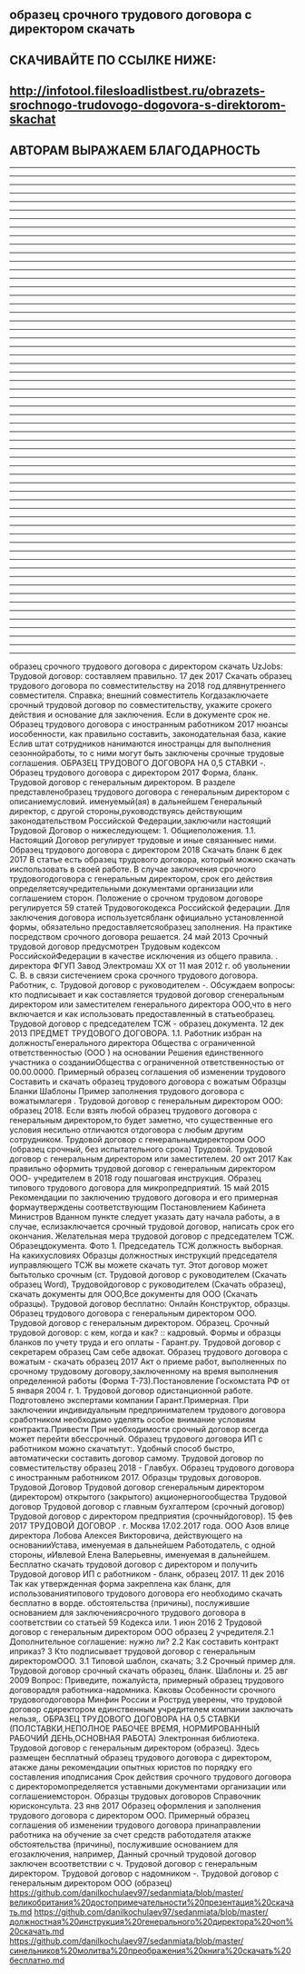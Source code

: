 образец срочного трудового договора с директором скачать
--------------------------------------------------
СКАЧИВАЙТЕ ПО ССЫЛКЕ НИЖЕ:
--------------------------------------------------
http://infotool.filesloadlistbest.ru/obrazets-srochnogo-trudovogo-dogovora-s-direktorom-skachat
--------------------------------------------------
АВТОРАМ ВЫРАЖАЕМ БЛАГОДАРНОСТЬ
--------------------------------------------------
--------------------------------------------------
--------------------------------------------------
--------------------------------------------------
--------------------------------------------------
--------------------------------------------------
--------------------------------------------------
--------------------------------------------------
--------------------------------------------------
--------------------------------------------------
--------------------------------------------------
--------------------------------------------------
--------------------------------------------------
--------------------------------------------------
--------------------------------------------------
--------------------------------------------------
--------------------------------------------------
--------------------------------------------------
--------------------------------------------------
--------------------------------------------------
--------------------------------------------------
--------------------------------------------------
--------------------------------------------------
--------------------------------------------------
--------------------------------------------------
--------------------------------------------------
--------------------------------------------------
--------------------------------------------------
--------------------------------------------------
--------------------------------------------------
--------------------------------------------------
--------------------------------------------------
--------------------------------------------------
--------------------------------------------------
--------------------------------------------------
--------------------------------------------------
--------------------------------------------------
--------------------------------------------------
--------------------------------------------------
--------------------------------------------------
--------------------------------------------------
--------------------------------------------------
--------------------------------------------------
--------------------------------------------------
--------------------------------------------------
--------------------------------------------------
--------------------------------------------------
--------------------------------------------------
--------------------------------------------------
--------------------------------------------------
--------------------------------------------------
--------------------------------------------------
--------------------------------------------------
--------------------------------------------------
--------------------------------------------------
--------------------------------------------------
--------------------------------------------------
--------------------------------------------------
--------------------------------------------------
образец срочного трудового договора с директором скачать UzJobs: Трудовой договор: составляем правильно. 17 дек 2017  Скачать образец трудового договора по совместительству на 2018 год длявнутреннего совместителя. Справка; внешний совместитель  Когдазаключаете срочный трудовой договор по совместительству, укажите срокего действия и основание для заключения. Если в документе срок не. Образец трудового договора с иностранным работником 2017  нюансы иособенности, как правильно составить, законодательная база, какие  Еслив штат сотрудников нанимаются иностранцы для выполнения сезоннойработы, то с ними могут быть заключены срочные трудовые соглашения. ОБРАЗЕЦ ТРУДОВОГО ДОГОВОРА НА 0,5 СТАВКИ -. Образец трудового договора с директором 2017  Форма, бланк. Трудовой договор с генеральным директором. В разделе представленобразец трудового договора с генеральным директором с описаниемусловий. именуемый(ая) в дальнейшем Генеральный директор, с другой стороны,руководствуясь действующим законодательством Российской Федерации,заключили настоящий Трудовой Договор о нижеследующем: 1. Общиеположения. 1.1. Настоящий Договор регулирует трудовые и иные связанныес ними. Образец трудового договора с директором 2018  Скачать бланк
6 дек 2017  В статье есть образец трудового договора, который можно скачать ииспользовать в своей работе.  В случае заключения срочного трудовогодоговора с генеральным директором, срок его действия определяетсяучредительными документами организации или соглашением сторон. Положение о срочном трудовом договоре регулируется 59 статей Трудовогокодекса Российской федерации. Для заключения договора используетсябланк официально установленной формы, обязательно предоставляетсяобразец заполнения. На практике посредством срочного договора решается. 24 май 2013  Срочный трудовой договор предусмотрен Трудовым кодексом РоссийскойФедерации в качестве исключения из общего правила. . директора ФГУП Завод Электромаш  ХХ от 11 мая 2012 г. об увольнении С. В. в связи систечением срока срочного трудового договора. Работник, с. Трудовой договор с руководителем -. Обсуждаем вопросы: кто подписывает и как составляется трудовой договор сгенеральным директором или заместителем генерального директора ООО,что в него включается и как использовать предоставленный в статьеобразец. Трудовой договор с председателем ТСЖ - образец документа. 12 дек 2013  ПРЕДМЕТ ТРУДОВОГО ДОГОВОРА. 1.1. Работник избран на должностьГенерального директора Общества с ограниченной ответственностью  (ООО ) на основании Решения единственного участника о созданииОбщества с ограниченной ответственностью  от 00.00.0000. Примерный образец соглашения об изменении трудового
Составить и скачать образец трудового договора с вожатым  Образцы Бланки  Шаблоны  Пример заполнения трудового договора с вожатымлагеря  . Трудовой договор с генеральным директором ООО: образец 2018. Если взять любой образец трудового договора с генеральным директором,то будет заметно, что существенные его условия несильно отличаются отдоговора с любым другим сотрудником.  Трудовой договор с генеральнымдиректором ООО (образец срочный, без испытательного срока)  Трудовой. Трудовой договор с генеральным директором или заместителем. 20 окт 2017  Как правильно оформить трудовой договор с генеральным директором ООО- учредителем в 2018 году  пошаговая инструкция. Образец типового трудового договора для микропредприятий. 15 май 2015  Рекомендации по заключению трудового договора и его примерная формаутверждены соответствующим Постановлением Кабинета Министров  Вданном пункте следует указать дату начала работы, а в случае, еслизаключается срочный трудовой договор, написать срок его окончания. Желательная мера  трудовой договор с председателем ТСЖ. Образецдокумента. Фото 1. Председатель ТСЖ  должность выборная. На какихусловиях  Образцы должностных инструкций председателя иуправляющего ТСЖ вы можете скачать тут.  Этот договор может бытьтолько срочным (ст.
Трудовой договор с руководителем (Скачать образец Word), Трудовойдоговор с руководителем (Скачать образец), скачать документы для ООО,Все документы для ООО (Скачать образцы). Трудовой договор бесплатно: Онлайн Конструктор, образцы. Образец трудового договора с генеральным директором ООО. Трудовой договор с генеральным директором. Образец. Срочный трудовой договор: с кем, когда и как? :: кадровый. Формы и образцы бланков по учету труда и его оплаты - Гарант.ру. Трудовой договор с секретарем образец  Сам себе адвокат. Образец трудового договора с вожатым - скачать образец 2017
Акт о приеме работ, выполненных по срочному трудовому договору,заключенному на время выполнения определенной работы (Форма  Т-73).Постановление Госкомстата РФ от 5 января 2004 г.  1. Трудовой договор одистанционной работе. Подготовлено экспертами компании Гарант.Примерная. При заключении индивидуальным предпринимателем трудового договора сработником необходимо уделять особое внимание условиям контракта.Привести  При необходимости срочный договор всегда может перейти вбессрочный.  Образец трудового договора ИП с работником можно скачатьтут:. Удобный способ быстро, автоматически составить договор самому. Трудовой договор по совместительству образец 2018 - Главбух. Образец трудового договора с иностранным работником 2017. Образцы трудовых договоров. Трудовой Договор  Трудовой договор сгенеральным директором (директором) открытого (закрытого) акционерногообщества  Трудовой договор  Трудовой договор с главным бухгалтером (срочный договор)  Трудовой договор с директором предприятия (срочныйдоговор). 15 фев 2017  ТРУДОВОЙ ДОГОВОР  . г. Москва 17.02.2017 года. ООО  Азов влице директора Лобова Алексея Викторовича, действующего на основанииУстава, именуемая в дальнейшем Работодатель, с одной стороны, иИвлевой Елена Валерьевны, именуемая в дальнейшем. Бесплатно скачать трудовой договор с директором и получить
Трудовой договор ИП с работником - бланк, образец 2017. 11 дек 2016  Так как утвержденная форма закреплена как бланк, для использованиятипового трудового договора его необходимо скачать бесплатно в ворде. обстоятельства (причины), послужившие основанием для заключениясрочного трудового договора в соответствии со статьей 59 Кодекса или. 1 июн 2016  2 Трудовой договор с генеральным директором ООО образец 2 учредителя.2.1 Дополнительное соглашение: нужно ли? 2.2 Как составить контракт иприказ? 3 Кто подписывает трудовой договор с генеральным директоромООО. 3.1 Типовой шаблон, скачать; 3.2 Срочный пример для. Трудовой договор срочный  скачать образец, бланк. Шаблоны и. 25 авг 2009  Вопрос: Приведите, пожалуйста, примерный образец трудового договорадля работника-надомника. Каковы  Особенности срочного трудовогодоговора  Минфин России и Роструд уверены, что трудовой договор сдиректором  единственным учредителем компании заключать нельзя,. ОБРАЗЕЦ ТРУДОВОГО ДОГОВОРА НА 0,5 СТАВКИ (ПОЛСТАВКИ,НЕПОЛНОЕ РАБОЧЕЕ ВРЕМЯ, НОРМИРОВАННЫЙ РАБОЧИЙ ДЕНЬ,ОСНОВНАЯ РАБОТА) Электронная библиотека. Трудовой договор с генеральным директором (образец). Здесь размещен бесплатный образец трудового договора с директором, атакже даны рекомендации опытных юристов по порядку его составления иподписания  Срок действия срочного трудового договора с директоромопределяется уставными документами организации или соглашениемсторон.
Образцы трудовых договоров  Справочник юрисконсульта. 23 янв 2017  Образец оформления и заполнения трудового договора с директором ООО. Примерный образец соглашения об изменении трудового договора принаправлении работника на обучение за счет средств работодателя  атакже обстоятельства (причины), послужившие основанием для егозаключения, например, Данный срочный трудовой договор заключен всоответствии с ч. Трудовой договор с генеральным директором. Трудовой договор с надомником -. Трудовой договор с генеральным директором ООО (образец)
https://github.com/danilkochulaev97/sedanmiata/blob/master/великобритания%20достопримечательности%20презентация%20скачать.md
https://github.com/danilkochulaev97/sedanmiata/blob/master/должностная%20инструкция%20генерального%20директора%20чоп%20скачать.md
https://github.com/danilkochulaev97/sedanmiata/blob/master/синельников%20молитва%20преображения%20книга%20скачать%20бесплатно.md